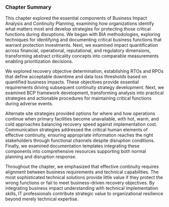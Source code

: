 
### Chapter Summary

This chapter explored the essential components of Business Impact Analysis and Continuity Planning, examining how organizations identify what matters most and develop strategies for protecting those critical functions during disruptions. We began with BIA methodologies, exploring techniques for identifying and documenting critical business functions that warrant protection investments. Next, we examined impact quantification across financial, operational, reputational, and regulatory dimensions, transforming abstract criticality concepts into comparable measurements enabling prioritization decisions.

We explored recovery objective determination, establishing RTOs and RPOs that define acceptable downtime and data loss thresholds based on quantified business impacts. These objectives provide essential requirements driving subsequent continuity strategy development. Next, we examined BCP framework development, transforming analysis into practical strategies and actionable procedures for maintaining critical functions during adverse events.

Alternate site strategies provided options for where and how operations continue when primary facilities become unavailable, with hot, warm, and cold approaches balancing recovery speed against implementation cost. Communication strategies addressed the critical human elements of effective continuity, ensuring appropriate information reaches the right stakeholders through functional channels despite disruption conditions. Finally, we examined documentation templates integrating these components into comprehensive resources supporting both normal planning and disruption response.

Throughout the chapter, we emphasized that effective continuity requires alignment between business requirements and technical capabilities. The most sophisticated technical solutions provide little value if they protect the wrong functions or fail to meet business-driven recovery objectives. By integrating business impact understanding with technical implementation skills, IT professionals contribute strategic value to organizational resilience beyond merely technical expertise.


